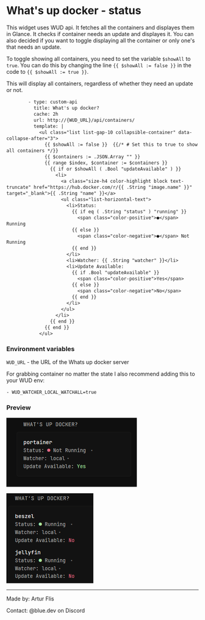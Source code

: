 # What's up docker - status
This widget uses WUD api. It fetches all the containers and displayes them in Glance. It checks if container needs an update and displayes it. You can also decided if you want to toggle displaying all the container or only one's that needs an update. 

To toggle showing all containers, you need to set the variable `$showAll` to `true`. You can do this by changing the line `{{ $showAll := false }}` in the code to `{{ $showAll := true }}`.

This will display all containers, regardless of whether they need an update or not.
```
        - type: custom-api
          title: What's up docker?
          cache: 2h
          url: http://{WUD_URL}/api/containers/
          template: |
            <ul class="list list-gap-10 collapsible-container" data-collapse-after="3">
              {{ $showAll := false }}  {{/* # Set this to true to show all containers */}}
              {{ $containers := .JSON.Array "" }}
              {{ range $index, $container := $containers }}
                {{ if or $showAll ( .Bool "updateAvailable" ) }}
                  <li>
                    <a class="size-h4 color-highlight block text-truncate" href="https://hub.docker.com/r/{{ .String "image.name" }}" target="_blank">{{ .String "name" }}</a>
                    <ul class="list-horizontal-text">
                      <li>Status:
                        {{ if eq ( .String "status" ) "running" }}
                          <span class="color-positive">●</span> Running
                        {{ else }}
                          <span class="color-negative">●</span> Not Running
                        {{ end }}
                      </li>
                      <li>Watcher: {{ .String "watcher" }}</li>
                      <li>Update Available: 
                        {{ if .Bool "updateAvailable" }}
                          <span class="color-positive">Yes</span>
                        {{ else }}
                          <span class="color-negative">No</span>
                        {{ end }}
                      </li>
                    </ul>
                  </li>
                {{ end }}
              {{ end }}
            </ul>
```
### Environment variables
`WUD_URL` - the URL of the Whats up docker server

For grabbing container no matter the state I also recommend adding this to your WUD env:
```
- WUD_WATCHER_LOCAL_WATCHALL=true
```
### Preview
[![showAll var = false](./preview1.png)](./preview1.png)

[![showAll var = true](./preview2.png)](./preview2.png)
<hr>
Made by: Artur Flis

Contact: @blue.dev on Discord
